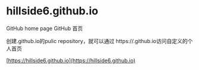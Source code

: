 # hillside6.github.io

GitHub home page
GitHub 首页

创建<username>.github.io的pulic repository，就可以通过 https://<username>.github.io访问自定义的个人首页

[https://hillside6.github.io](https://hillside6.github.io)
